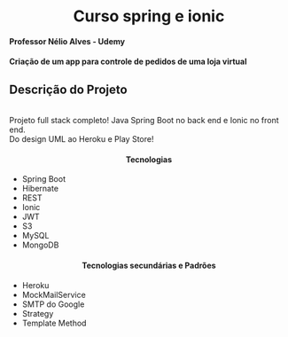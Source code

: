 <h1 align="center">Curso spring e ionic</h1>

<h4>Professor Nélio Alves - Udemy</h4>
<h4>Criação de um app para controle de pedidos de uma loja virtual</h4>


## Descrição do Projeto

  <p></br>Projeto full stack completo! Java Spring Boot no back end e Ionic no front end.</br> Do design UML ao Heroku e Play Store!</p>
<h4 align="center">Tecnologias</h4>
<ul>
  <li>Spring Boot</li>
  <li>Hibernate</li>
  <li>REST</li>
  <li>Ionic</li>
  <li>JWT</li>
  <li>S3</li>
  <li>MySQL</li>
  <li>MongoDB</li>  
 </ul>
<h4 align="center">Tecnologias secundárias e Padrões</h4>
<ul>
  <li>Heroku</li>
  <li>MockMailService</li>
  <li>SMTP do Google</li>
  <li>Strategy</li>
  <li>Template Method</li>
</ul>

